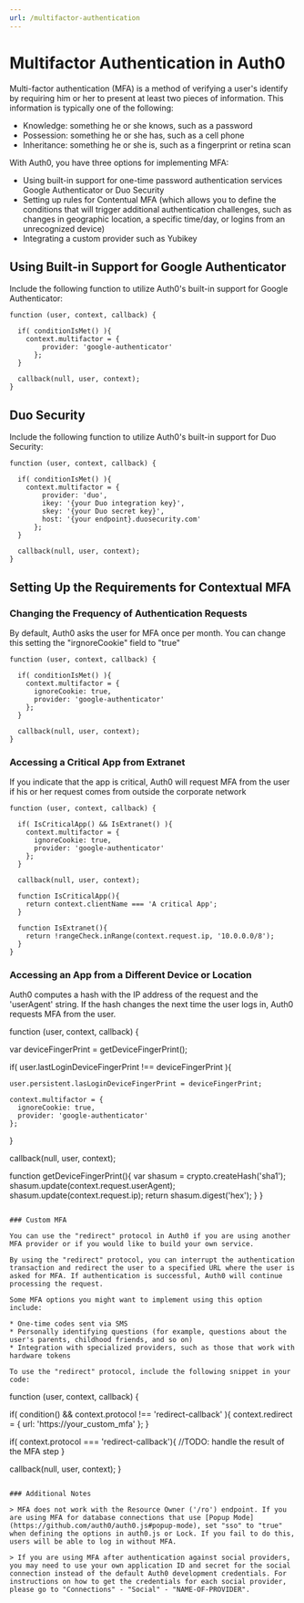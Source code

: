 ```yaml
---
url: /multifactor-authentication
---
```


# Multifactor Authentication in Auth0

Multi-factor authentication (MFA) is a method of verifying a user's identify by requiring him or her to present at least two pieces of information. This information is typically one of the following:

* Knowledge: something he or she knows, such as a password
* Possession: something he or she has, such as a cell phone
* Inheritance: something he or she is, such as a fingerprint or retina scan

With Auth0, you have three options for implementing MFA:

* Using built-in support for one-time password authentication services Google Authenticator or Duo Security
* Setting up rules for Contentual MFA (which allows you to define the conditions that will trigger additional authentication challenges, such as changes in geographic location, a specific time/day, or logins from an unrecognized device)
* Integrating a custom provider such as Yubikey

## Using Built-in Support for Google Authenticator

Include the following function to utilize Auth0's built-in support for Google Authenticator:

```
function (user, context, callback) {

  if( conditionIsMet() ){
    context.multifactor = {
        provider: 'google-authenticator'
      };
  }

  callback(null, user, context);
}
```

## Duo Security

Include the following function to utilize Auth0's built-in support for Duo Security:

```
function (user, context, callback) {

  if( conditionIsMet() ){
    context.multifactor = {
        provider: 'duo',
        ikey: '{your Duo integration key}',
        skey: '{your Duo secret key}',
        host: '{your endpoint}.duosecurity.com'
      };
  }

  callback(null, user, context);
}
```

## Setting Up the Requirements for Contextual MFA

### Changing the Frequency of Authentication Requests

By default, Auth0 asks the user for MFA once per month. You can change this setting the "irgnoreCookie" field to "true"

```
function (user, context, callback) {

  if( conditionIsMet() ){
    context.multifactor = {
      ignoreCookie: true,
      provider: 'google-authenticator'
    };
  }

  callback(null, user, context);
}
```

### Accessing a Critical App from Extranet

If you indicate that the app is critical, Auth0 will request MFA from the user if his or her request comes from outside the corporate network

```
function (user, context, callback) {

  if( IsCriticalApp() && IsExtranet() ){
    context.multifactor = {
      ignoreCookie: true,
      provider: 'google-authenticator'
    };
  }

  callback(null, user, context);

  function IsCriticalApp(){
    return context.clientName === 'A critical App';
  }

  function IsExtranet(){
    return !rangeCheck.inRange(context.request.ip, '10.0.0.0/8');
  }
}
```

### Accessing an App from a Different Device or Location

Auth0 computes a hash with the IP address of the request and the 'userAgent' string. If the hash changes the next time the user logs in, Auth0 requests MFA from the user.

function (user, context, callback) {

  var deviceFingerPrint = getDeviceFingerPrint();

  if( user.lastLoginDeviceFingerPrint !== deviceFingerPrint ){

    user.persistent.lasLoginDeviceFingerPrint = deviceFingerPrint;

    context.multifactor = {
      ignoreCookie: true,
      provider: 'google-authenticator'
    };
  }

  callback(null, user, context);

  function getDeviceFingerPrint(){
    var shasum = crypto.createHash('sha1');
    shasum.update(context.request.userAgent);
    shasum.update(context.request.ip);
    return shasum.digest('hex');
  }
}
```

### Custom MFA

You can use the "redirect" protocol in Auth0 if you are using another MFA provider or if you would like to build your own service.

By using the "redirect" protocol, you can interrupt the authentication transaction and redirect the user to a specified URL where the user is asked for MFA. If authentication is successful, Auth0 will continue processing the request.

Some MFA options you might want to implement using this option include:

* One-time codes sent via SMS
* Personally identifying questions (for example, questions about the user's parents, childhood friends, and so on)
* Integration with specialized providers, such as those that work with hardware tokens

To use the "redirect" protocol, include the following snippet in your code:

```
function (user, context, callback) {

  if( condition() && context.protocol !== 'redirect-callback' ){
    context.redirect = {
      url: 'https://your_custom_mfa'
    };
  }

  if( context.protocol === 'redirect-callback'){
    //TODO: handle the result of the MFA step
  }

  callback(null, user, context);
}
```

### Additional Notes

> MFA does not work with the Resource Owner ('/ro') endpoint. If you are using MFA for database connections that use [Popup Mode](https://github.com/auth0/auth0.js#popup-mode), set "sso" to "true" when defining the options in auth0.js or Lock. If you fail to do this, users will be able to log in without MFA.

> If you are using MFA after authentication against social providers, you may need to use your own application ID and secret for the social connection instead of the default Auth0 development credentials. For instructions on how to get the credentials for each social provider, please go to "Connections" - "Social" - "NAME-OF-PROVIDER".